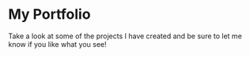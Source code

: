 # My Portfolio 

<p>Take a look at some of the projects I have created and be sure to let me know if you like what you see!</p>

